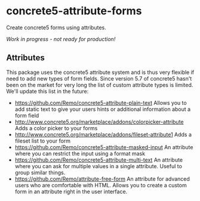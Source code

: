 # concrete5-attribute-forms

Create concrete5 forms using attributes.

_Work in progress - not ready for production!_

## Attributes

This package uses the concrete5 attribute system and is thus very flexible if need to add new types of form fields.
Since version 5.7 of concrete5 hasn't been on the market for very long the list of custom attribute types is limited. We'll update this list in the future:

* https://github.com/Remo/concrete5-attribute-plain-text Allows you to add static text to give your users hints or additional information about a form field
* http://www.concrete5.org/marketplace/addons/colorpicker-attribute Adds a color picker to your forms
* http://www.concrete5.org/marketplace/addons/fileset-attribute1 Adds a fileset list to your form
* https://github.com/Remo/concrete5-attribute-masked-input An attribute where you can restrict the input using a format mask
* https://github.com/Remo/concrete5-attribute-multi-text An attribute where you can ask for multiple values in a single attribute. Useful to group similar things.
* https://github.com/Remo/attribute-free-form An attribute for advanced users who are comfortable with HTML. Allows you to create a custom form in an attribute right in the user interface.
